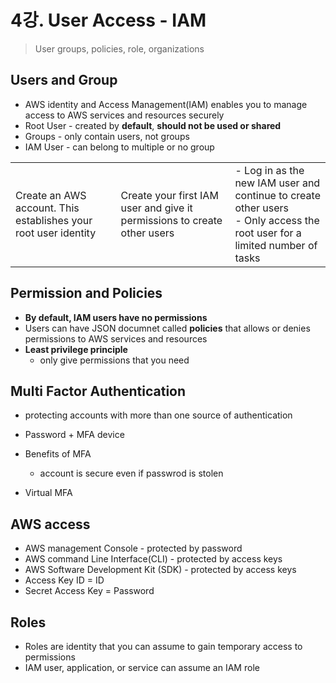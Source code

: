 # 4강. User Access - IAM

>  User groups, policies, role, organizations



## Users and Group

- AWS identity and Access Management(IAM) enables you to manage access to AWS services and resources securely
- Root User - created by **default**, **should not be used or shared**
- Groups - only contain users, not groups
- IAM User - can belong to multiple or no group



|                                                              |                                                              |                                                              |
| ------------------------------------------------------------ | ------------------------------------------------------------ | ------------------------------------------------------------ |
| Create an AWS account. This establishes your root user identity | Create your first IAM user and give it permissions to create other users | - Log in as the new IAM user and continue to create other users<br>- Only access the root user for a limited number of tasks |



## Permission and Policies

- **By default, IAM users have no permissions**
- Users can have JSON documnet called **policies** that allows or denies permissions to AWS services and resources
- **Least privilege principle**
  - only give permissions that you need



## Multi Factor Authentication

- protecting accounts with more than one source of authentication
- Password + MFA device
- Benefits of MFA
  - account is secure even if passwrod is stolen

- Virtual MFA



## AWS access

- AWS management Console - protected by password
- AWS command Line Interface(CLI) - protected by access keys
- AWS Software Development Kit (SDK) - protected by access keys
- Access Key ID = ID
- Secret Access Key = Password



## Roles

- Roles are identity that you can assume to gain temporary access to permissions
- IAM user, application, or service can assume an IAM role